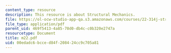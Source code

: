 ```yaml
---
content_type: resource
description: This resource is about Structural Mechanics.
file: https://ol-ocw-studio-app-qa.s3.amazonaws.com/courses/22-314j-structural-mechanics-in-nuclear-power-technology-fall-2006/00edadc6bcced84f208424cc9c705a81_m22.pdf
file_type: application/pdf
parent_uid: 469f5413-4a85-70d0-db4c-c0b320e2747a
resourcetype: Document
title: m22.pdf
uid: 00edadc6-bcce-d84f-2084-24cc9c705a81
---
```

